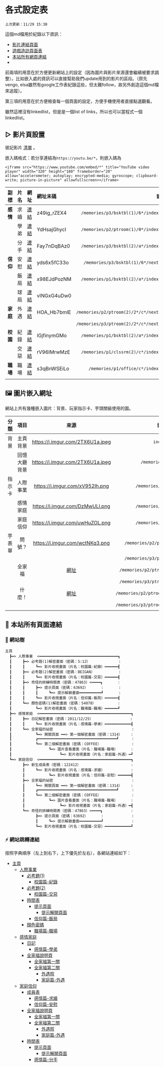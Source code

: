 # 各式設定表

`上次更新：11/29 15:30`

這個md檔用於紀錄以下資訊：

- [影片連結頁面](#section_1)
- [遊戲造訪頁面表](#section_2)
- [本站所有網頁連結](#section_3)
- [](#section_4)

前兩項的用意在於方便更新網站上的設定（因為圖片與影片來源還會繼續被要求調整）。比如嵌入處的資訊可以直接幫助我們update用到的影片的區段。（原先vengo, elsa雖然有google工作表紀錄這些，但太難follow，故另外創造這個md檔來追蹤）。

第三項的用意在於方便檢查每一個頁面的設定，方便手機使用者直接點選觀看。

雖然這裡沒有linkedlist，但是是一個list of links，所以也可以當程式一個linkedlist。

## ▷ 影片頁設置 <a name = "section_1"></a>

彼記影片 [清單](https://www.youtube.com/playlist?list=PLtJJ-a19Pqh66LV1SdrheRE8MIarqUGis) 。

嵌入碼格式：若分享連結為`https://youtu.be/*`，則嵌入碼為

```
<iframe src="https://www.youtube.com/embed/*" title="YouTube video player" width="320" height="180" frameborder="20" allow="accelerometer; autoplay; encrypted-media; gyroscope; clipboard-write; picture-in-picture" allowfullscreen></iframe>
```

|副標| 片名 | 網址 | 網址末碼 | 嵌入處 |
| --: | --: | :-- | :-- | --: |
|**感情**| 求婚| [連結](https://youtu.be/z49ig_rZEX4) | z49ig_rZEX4 | `/memories/p3/bsktbl(1)/6*/index.html`|
|| 學弟| [連結](https://youtu.be/YdHsajGhycI) | YdHsajGhycI | `/memories/p2/ptroom(1)/0*/index.html`|
||分手| [連結](https://youtu.be/Fay7nDqBAz0) | Fay7nDqBAz0 | `/memories/p3/bsktbl(2)/a*/index.html`|
|**信仰**|安慰| [連結](https://youtu.be/yds6x5fC33o) | yds6x5fC33o | `/memories/p3/bsktbl(1)/6*/next.html`|
||飯局| [連結](https://youtu.be/x98EJdPozNM) | x98EJdPozNM | `/memories/p1/bsktbl(2)/a*/index.html`|
||球局| [連結](https://youtu.be/vINGxG4uDw0) | vINGxG4uDw0 | -|
|**家庭**|外遇| [連結](https://youtu.be/HOA_Hb7bmlE) | HOA_Hb7bmlE | `/memories/p2/ptroom(2)/2*/c*/next.html`|
||||| `/memories/p3/ptroom(2)/2*/c*/next.html`|
|**校園**|紀錄| [連結](https://youtu.be/lGjfinymGMo) | lGjfinymGMo | `/memories/p1/bsktbl(2)/a*/index.html`|
||交惡| [連結](https://youtu.be/rV96IMrwMzE) | rV96IMrwMzE | `/memories/p1/clssrm(2)/c*/index.html`|
|**職場**|職場| [連結](https://youtu.be/s3qBnWSEiLo) | s3qBnWSEiLo | `/memories/p1/office/c*/index.html`|
||

## 🖼️ 圖片嵌入網址 <a name = "section_2"></a>

網站上共有幾種嵌入圖片：背景、玩家指示卡、芋頭關級使用的圖。

|分類|項目| 來源 | 嵌入處 |
|:--:| :--: | :--: | :--: |
|背景|主頁背景|https://i.imgur.com/2TX6U1a.jpeg|`index.css`|
||回憶大廳背景|https://i.imgur.com/2TX6U1a.jpeg|`/memories/index.css`
|指示卡|人際事業|https://i.imgur.com/xV952lh.png|`/memories/p1/index.html`|
||感情家庭|https://i.imgur.com/DzMwULl.png|`/memories/p2/index.html`|
||家庭信仰|https://i.imgur.com/uwHuZOL.png|`/memories/p3/index.html`|
|芋表單|問號？|https://i.imgur.com/wctNKq3.png|`/memories/p2/ptroom(2)/next.html`
||||`/memories/p3/ptroom(2)/next.html`
||全家福|[網址](https://lh5.googleusercontent.com/x4VveEUyIoDXwNqkVo339XFf9X8sBhA4YXrQKaJGJUUvs3GcZP72jCgl6inZM_GxY2sxDkdgUW0rdVN5f-3KprmBjdUk93EJ79FSBRyV8OJIHyL0nn5CnTVPPlU8FAmcNw=w483)|`/memories/p2/ptroom(2)/2*/index.html`|
||||`/memories/p3/ptroom(2)/2*/index.html`|
||什麼！|[網址](https://lh3.googleusercontent.com/qtNgU4dUAXAm3qQyunT9mWp9pA78uw2g7Fsfg6DCNdQipyAh6mrwGs3wNoX_SzmCarcraYkFutrTtO8CeQQUHwo9DaaKw3lfhmpYjDi7_X9sXuP_p5TrS7nTGbanAh7rVQ=w479)|`/memories/p2/ptroom(2)/2*/c*/index.html`|
||||`/memories/p3/ptroom(2)/2*/c*/index.html`|
||

## 🔗 本站所有頁面連結 <a name = "section_3"></a>

### 🌲 網站樹
``` 
主頁
  ┣━> 人際事業  <━━━━━━━━━━━━━━━━━━━━━━━━━━━━━━━━━━━━┓
  ┃     ┣━> 必考題(1)解密畫面（密碼：5:12）             :
  ┃     ┃     ┗━> 影片收視畫面（片名：校園篇-紀錄）━━━━━━┫
  ┃     ┣━> 必考題(2)解密畫面（密碼：BEIGAN）           :
  ┃     ┃     ┗━> 影片收視畫面（片名：校園篇-交惡）━━━━━━┫
  ┃     ┣━> 奇怪的排練時間表（密碼：47863）<━━━━┓       :
  ┃     ┃     ┣━> 提示頁面（密碼：63692）      :       :
  ┃     ┃     ┃     ┗━> 提示解鎖畫面━━━━━━━━━━┛       :
  ┃     ┃     ┗━> 影片收視畫面（片名：信仰篇-飯局）━━━━━━┫
  ┃     ┗━> 顏色密碼(1)解密畫面（密碼：54878）          :
  ┃           ┗━> 影片收視畫面（片名：職場篇-職場）━━━━━━┛
  ┣━> 感情家庭  <━━━━━━━━━━━━━━━━━━━━━━━━━━━━━━━━━━━━━━━━━━┓
  ┃     ┣━> 日記解密畫面（密碼：2011/12/25）                 :
  ┃     ┃     ┗━> 影片收視畫面（片名：感情篇-學弟）━━━━━━━━━━━━┫
  ┃     ┗━> 全家福的祕密                                    :
  ┃           ┗━> 開關頁面 ━━> 第一個解密畫面（密碼：1314）    :
  ┃           ┏━━━━━━━━━━━━━━━━━━━━━━━━━━━━━━━━━━━━┛      :
  ┃           ┗━> 第二個解密畫面（密碼：COFFEE）              :
  ┃                 ┗━> 圖片查看畫面（片名：職場篇-職場）      :
  ┃                      ┗━> 影片收視畫面（片名：家庭篇-外遇）━┛
  ┗━> 家庭信仰  <━━━━━━━━━━━━━━━━━━━━━━━━━━━━━━━━━━━━━━━━━━┓
        ┣━> 新生成員表（密碼：122412）                       :
        ┃     ┗━> 影片收視畫面（片名：感情篇-求婚）            :
        ┃           ┗━> 影片收視畫面（片名：信仰篇-安慰）━━━━━━┫
        ┣━> 全家福的祕密                                    :
        ┃     ┗━> 開關頁面 ━━> 第一個解密畫面（密碼：1314）    :
        ┃     ┏━━━━━━━━━━━━━━━━━━━━━━━━━━━━━━━━━━━━┛      :
        ┃     ┗━> 第二個解密畫面（密碼：COFFEE）              :
        ┃           ┗━> 圖片查看畫面（片名：職場篇-職場）      :
        ┃                ┗━> 影片收視畫面（片名：家庭篇-外遇）━┫
        ┗━> 奇怪的排練時間表（密碼：47863）<━━━━┓             :
              ┣━> 提示頁面（密碼：63692）      :             :
              ┃     ┗━> 提示解鎖畫面━━━━━━━━━━┛             :
              ┗━> 影片收視畫面（片名：校園篇-交惡）━━━━━━━━━━━━┛
```
### ⚡ 網站跳轉連結

按照字典順序（左上到右下，上下優先於左右），各網站連結如下：
- [主頁](https://zebraalgebra.github.io/fimbo_2022/)
    - [人際事業](https://zebraalgebra.github.io/fimbo_2022/memories/p1/index.html)
        - [必考題(1)](https://zebraalgebra.github.io/fimbo_2022/memories/p1/clssrm(1)/index.html)
            - [校園篇-紀錄](https://zebraalgebra.github.io/fimbo_2022/memories/p1/clssrm(1)/9d6057e3b3d8b9f197ecf1fdf0ff41fd85ceb496/index.html)
        - [必考題(2)](https://zebraalgebra.github.io/fimbo_2022/memories/p1/clssrm(2)/index.html)
            - [校園篇-交惡](https://zebraalgebra.github.io/fimbo_2022/memories/p1/clssrm(2)/cef4069ca8fd285669610edea05566efef89215e/index.html)
        - [時間表](https://zebraalgebra.github.io/fimbo_2022/memories/p1/bsktbl(2)/index.html)
            - [提示頁面](https://zebraalgebra.github.io/fimbo_2022/memories/p1/bsktbl(2)/hint/hint.html)
                - [提示解開頁面](https://zebraalgebra.github.io/fimbo_2022/memories/p1/bsktbl(2)/hint/983ccb1526c87e46637f0c2fe97cf8b85e466efc/index.html)
            - [信仰篇-飯局](https://zebraalgebra.github.io/fimbo_2022/memories/p1/bsktbl(2)/a6571f80da341254483814b2b0760da29178c6ed/index.html)
        - [顏色密碼](https://zebraalgebra.github.io/fimbo_2022/memories/p1/office/index.html)
            - [職場篇-職場](https://zebraalgebra.github.io/fimbo_2022/memories/p1/office/c64bf60df59d650530c87777a0cb5e482b0532f3/index.html)
    - [感情家庭](https://zebraalgebra.github.io/fimbo_2022/memories/p2/index.html)
        - [日記](https://zebraalgebra.github.io/fimbo_2022/memories/p2/ptroom(1)/index.html)
            - [感情篇-學弟](https://zebraalgebra.github.io/fimbo_2022/memories/p2/ptroom(1)/07d6223847d5e783973694f972f7babac582360b/index.html)
        - [全家福說明頁](https://zebraalgebra.github.io/fimbo_2022/memories/p2/ptroom(2)/index.html)
            - [全家福第一關](https://zebraalgebra.github.io/fimbo_2022/memories/p2/ptroom(2)/next.html)
            - [全家福第二關](https://zebraalgebra.github.io/fimbo_2022/memories/p2/ptroom(2)/209cbd7df48248f976f6dd4817b07c208e0730a2/index.html)
                - [外遇照](https://zebraalgebra.github.io/fimbo_2022/memories/p2/ptroom(2)/209cbd7df48248f976f6dd4817b07c208e0730a2/c3faad37014c05a43fb56c67c6c7c950ecf8290a/index.html)
                - [家庭篇-外遇](https://zebraalgebra.github.io/fimbo_2022/memories/p2/ptroom(2)/209cbd7df48248f976f6dd4817b07c208e0730a2/c3faad37014c05a43fb56c67c6c7c950ecf8290a/next.html)
    - [家庭信仰](https://zebraalgebra.github.io/fimbo_2022/memories/p3/index.html)
        - [成員表](https://zebraalgebra.github.io/fimbo_2022/memories/p3/bsktbl(1)/index.html)
            - [感情篇-求婚](https://zebraalgebra.github.io/fimbo_2022/memories/p3/bsktbl(1)/65a56f386eea39ac8dfa14a2bd13ad52e94933da/index.html)
            - [信仰篇-安慰](https://zebraalgebra.github.io/fimbo_2022/memories/p3/bsktbl(1)/65a56f386eea39ac8dfa14a2bd13ad52e94933da/next.html)
        - [全家福說明頁](https://zebraalgebra.github.io/fimbo_2022/memories/p3/ptroom(2)/index.html)
            - [全家福第一關](https://zebraalgebra.github.io/fimbo_2022/memories/p3/ptroom(2)/next.html)
            - [全家福第二關](https://zebraalgebra.github.io/fimbo_2022/memories/p3/ptroom(2)/209cbd7df48248f976f6dd4817b07c208e0730a2/index.html)
                - [外遇照](https://zebraalgebra.github.io/fimbo_2022/memories/p3/ptroom(2)/209cbd7df48248f976f6dd4817b07c208e0730a2/c3faad37014c05a43fb56c67c6c7c950ecf8290a/index.html)
                - [家庭篇-外遇](https://zebraalgebra.github.io/fimbo_2022/memories/p3/ptroom(2)/209cbd7df48248f976f6dd4817b07c208e0730a2/c3faad37014c05a43fb56c67c6c7c950ecf8290a/next.html)
        - [時間表](https://zebraalgebra.github.io/fimbo_2022/memories/p3/bsktbl(2)/index.html)
            - [提示頁面](https://zebraalgebra.github.io/fimbo_2022/memories/p3/bsktbl(2)/hint/hint.html)
                - [提示解開頁面](https://zebraalgebra.github.io/fimbo_2022/memories/p3/bsktbl(2)/hint/983ccb1526c87e46637f0c2fe97cf8b85e466efc/index.html)
            - [感情篇-分手](https://zebraalgebra.github.io/fimbo_2022/memories/p3/bsktbl(2)/a6571f80da341254483814b2b0760da29178c6ed/index.html)
